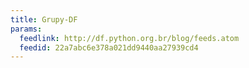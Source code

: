 ```yaml
---
title: Grupy-DF
params:
  feedlink: http://df.python.org.br/blog/feeds.atom
  feedid: 22a7abc6e378a021dd9440aa27939cd4
---
```

